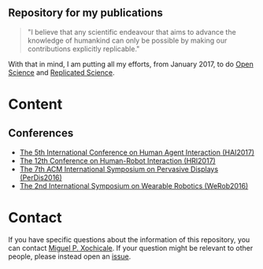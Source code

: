 Repository for my publications
---

> "I believe that any scientific endeavour that aims to advance the knowledge of humankind 
can only be possible by making our contributions explicitly replicable."

With that in mind, I am putting all my efforts, from January 2017, to do [Open Science](https://en.wikipedia.org/wiki/Open_science) and [Replicated Science](http://rescience.github.io/).

# Content

## Conferences
* [The 5th International Conference on Human Agent Interaction (HAI2017)](https://github.com/mxochicale/hai2017)
* [The 12th Conference on Human-Robot Interaction (HRI2017)](https://github.com/mxochicale/hri2017)
* [The 7th ACM International Symposium on Pervasive Displays (PerDis2016)](https://github.com/mxochicale/perdis2016)
* [The 2nd International Symposium on Wearable Robotics (WeRob2016)](https://github.com/mxochicale/werob2016)


# Contact
If you have specific questions about the information of this repository, 
you can contact [Miguel P. Xochicale](http://mxochicale.github.io). 
If your question might be relevant to other people, please instead open an [issue](https://github.com/mxochicale/publications/issues).
